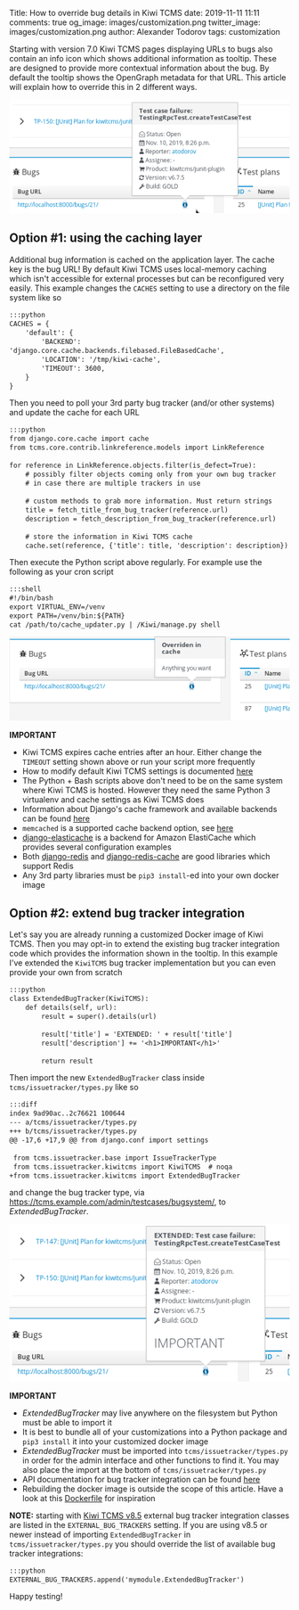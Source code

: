Title: How to override bug details in Kiwi TCMS
date: 2019-11-11 11:11
comments: true
og_image: images/customization.png
twitter_image: images/customization.png
author: Alexander Todorov
tags: customization


Starting with version 7.0 Kiwi TCMS pages displaying URLs to bugs also
contain an info icon which shows additional information as tooltip. These
are designed to provide more contextual information about the bug. By default
the tooltip shows the OpenGraph metadata for that URL. This article
will explain how to override this in 2 different ways.

<img src="/images/testcase_shows_bug_details.png" alt="bug details shown" style="float:none">


Option #1: using the caching layer
----------------------------------

Additional bug information is cached on the application layer. The cache
key is the bug URL! By default Kiwi TCMS uses local-memory caching which
isn't accessible for external processes but can be reconfigured very easily.
This example changes the `CACHES` setting to use a directory on the
file system like so

    :::python
    CACHES = {
        'default': {
            'BACKEND': 'django.core.cache.backends.filebased.FileBasedCache',
            'LOCATION': '/tmp/kiwi-cache',
            'TIMEOUT': 3600,
        }
    }

Then you need to poll your 3rd party bug tracker (and/or other systems) and
update the cache for each URL

    :::python
    from django.core.cache import cache
    from tcms.core.contrib.linkreference.models import LinkReference

    for reference in LinkReference.objects.filter(is_defect=True):
        # possibly filter objects coming only from your own bug tracker
        # in case there are multiple trackers in use

        # custom methods to grab more information. Must return strings
        title = fetch_title_from_bug_tracker(reference.url)
        description = fetch_description_from_bug_tracker(reference.url)

        # store the information in Kiwi TCMS cache
        cache.set(reference, {'title': title, 'description': description})

Then execute the Python script above regularly. For example use the following
as your cron script

    :::shell
    #!/bin/bash
    export VIRTUAL_ENV=/venv
    export PATH=/venv/bin:${PATH}
    cat /path/to/cache_updater.py | /Kiwi/manage.py shell



<img src="/images/testcase_shows_bug_details_cache.png" alt="bug details from customized cache" style="float:none">


**IMPORTANT**

- Kiwi TCMS expires cache entries after an hour. Either change
  the `TIMEOUT` setting shown above or run your script more frequently
- How to modify default Kiwi TCMS settings is documented
  [here](https://kiwitcms.readthedocs.io/en/latest/installing_docker.html#customization)
- The Python + Bash scripts above don't need to be on the same system where Kiwi TCMS
  is hosted. However they need the same Python 3 virtualenv and cache settings as
  Kiwi TCMS does
- Information about Django's cache framework and available backends
  can be found [here](https://docs.djangoproject.com/en/2.2/topics/cache/)
- `memcached` is a supported cache backend option, see
  [here](https://docs.djangoproject.com/en/2.2/topics/cache/#memcached)
- [django-elasticache](https://pypi.org/project/django-elasticache/) is a
  backend for Amazon ElastiCache which provides several configuration examples
- Both [django-redis](https://github.com/niwinz/django-redis) and
  [django-redis-cache](https://github.com/sebleier/django-redis-cache) are good
  libraries which support Redis
- Any 3rd party libraries must be `pip3 install`-ed into your own docker image


Option #2: extend bug tracker integration
-----------------------------------------

Let's say you are already running a customized Docker image of Kiwi TCMS. Then
you may opt-in to extend the existing bug tracker integration code which provides
the information shown in the tooltip. In this example I've extended the
`KiwiTCMS` bug tracker implementation but you can even provide your own from
scratch

    :::python
    class ExtendedBugTracker(KiwiTCMS):
        def details(self, url):
            result = super().details(url)

            result['title'] = 'EXTENDED: ' + result['title']
            result['description'] += '<h1>IMPORTANT</h1>'

            return result

Then import the new `ExtendedBugTracker` class inside
`tcms/issuetracker/types.py` like so

    :::diff
    index 9ad90ac..2c76621 100644
    --- a/tcms/issuetracker/types.py
    +++ b/tcms/issuetracker/types.py
    @@ -17,6 +17,9 @@ from django.conf import settings
     
     from tcms.issuetracker.base import IssueTrackerType
     from tcms.issuetracker.kiwitcms import KiwiTCMS  # noqa
    +from tcms.issuetracker.kiwitcms import ExtendedBugTracker

and change the bug tracker type, via https://tcms.example.com/admin/testcases/bugsystem/,
to *ExtendedBugTracker*.

<img src="/images/testcase_shows_bug_details_extended.png" alt="bug details extended internally" style="float:none">

**IMPORTANT**

- *ExtendedBugTracker* may live anywhere on the filesystem but Python must be
  able to import it
- It is best to bundle all of your customizations into a Python package and
  `pip3 install` it into your customized docker image
- *ExtendedBugTracker* must be imported into `tcms/issuetracker/types.py` in order
  for the admin interface and other functions to find it. You may also place the
  import at the bottom of `tcms/issuetracker/types.py`
- API documentation for bug tracker integration can be found
  [here](https://kiwitcms.readthedocs.io/en/latest/modules/tcms.issuetracker.html)
- Rebuilding the docker image is outside the scope of this article. Have a look
  at this
  [Dockerfile](https://github.com/MrSenko/kiwitcms-enterprise/blob/master/Dockerfile)
  for inspiration


**NOTE:** starting with [Kiwi TCMS v8.5]({filename}2020-07-10-version-8.5.rst)
external bug tracker integration classes are listed in the `EXTERNAL_BUG_TRACKERS`
setting. If you are using v8.5 or newer instead of
importing `ExtendedBugTracker` in `tcms/issuetracker/types.py` you should
override the list of available bug tracker integrations:

    :::python
    EXTERNAL_BUG_TRACKERS.append('mymodule.ExtendedBugTracker')


Happy testing!
